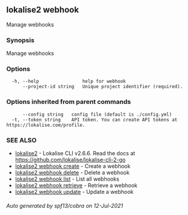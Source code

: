 ## lokalise2 webhook

Manage webhooks

### Synopsis

Manage webhooks

### Options

```
  -h, --help                help for webhook
      --project-id string   Unique project identifier (required).
```

### Options inherited from parent commands

```
      --config string   config file (default is ./config.yml)
  -t, --token string    API token. You can create API tokens at https://lokalise.com/profile.
```

### SEE ALSO

* [lokalise2](lokalise2.md)	 - Lokalise CLI v2.6.6. Read the docs at https://github.com/lokalise/lokalise-cli-2-go
* [lokalise2 webhook create](lokalise2_webhook_create.md)	 - Create a webhook
* [lokalise2 webhook delete](lokalise2_webhook_delete.md)	 - Delete a webhook
* [lokalise2 webhook list](lokalise2_webhook_list.md)	 - List all webhooks
* [lokalise2 webhook retrieve](lokalise2_webhook_retrieve.md)	 - Retrieve a webhook
* [lokalise2 webhook update](lokalise2_webhook_update.md)	 - Update a webhook

###### Auto generated by spf13/cobra on 12-Jul-2021
